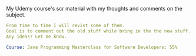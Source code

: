My Udemy course's scr material with my thoughts and comments on the subject.

```yaml
From time to time I will revist some of them. 
Goal is to comment out the old stuff while bring in the the new stuff.
Any ideas? Let me know.

Course: Java Programming Masterclass for Software Developers: 55%

```
